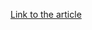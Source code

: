 [Link to the article](https://www.cisa.gov/news-events/alerts/2025/09/09/cisa-releases-fourteen-industrial-control-systems-advisories)
